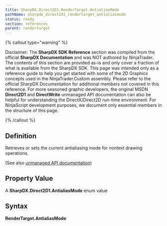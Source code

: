 ```yaml
---
title: SharpDX.Direct2D1.RenderTarget.AntialiasMode
pathName: sharpdx_direct2d1_rendertarget_antialiasmode
status: ready
section: references
parent: rendertarget
---
```


{% callout type="warning" %}

Disclaimer: The **SharpDX SDK Reference** section was compiled from the official **SharpDX Documentation** and was NOT authored by NinjaTrader. The contents of this section are provided as-is and only cover a fraction of what is available from the SharpDX SDK. This page was intended only as a reference guide to help you get started with some of the 2D Graphics concepts used in the NinjaTrader.Custom assembly. Please refer to the official SharpDX Documentation for additional members not covered in this reference. For more seasoned graphic developers, the original MSDN **Direct2D1** and **DirectWrite** unmanaged API documentation can also be helpful for understanding the DirectX/Direct2D run-time environment. For NinjaScript development purposes, we document only essential members in the structure of this page.

{% /callout %}

## Definition

Retrieves or sets the current antialiasing mode for nontext drawing operations.

(See also [unmanaged API documentation](http://msdn.microsoft.com/en-us/library/dd316805.aspx))

## Property Value

A **SharpDX.Direct2D1.AntialiasMode** enum value

## Syntax

**RenderTarget.AntialiasMode**

